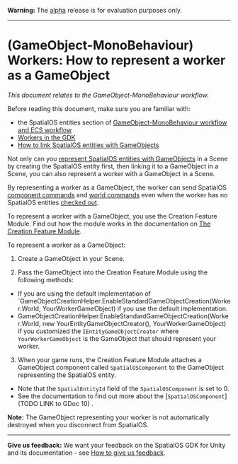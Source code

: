 **Warning:** The [alpha](https://docs.improbable.io/reference/latest/shared/release-policy#maturity-stages) release is for evaluation purposes only.

------
[//]: # (Doc of docs reference 5.3)

# (GameObject-MonoBehaviour) Workers: How to represent a worker as a GameObject
_This document relates to the GameObject-MonoBehaviour workflow._

Before reading this document, make sure you are familiar with: 
* the SpatialOS entities section of  [GameObject-MonoBehaviour workflow and ECS workflow](../intro-workflows-spos-entities.md#spatialos-entities)
* [Workers in the GDK](../workers/workers-in-the-gdk.md)
* [How to link SpatialOS entities with GameObjects](./linking-spos-entities-gameobjects.md)


Not only can you [represent SpatialOS entities with GameObjects](./linking-spos-entities-gameobjects.md) in a Scene by creating the SpatialOS entity first, then linking it to a GameObject in a Scene, you can also represent a worker with a GameObject in a Scene. 

By representing a worker as a GameObject, the worker can send SpatialOS [component commands](../world-component-commands-requests-responses.md) and [world commands](./gomb-world-commands.md) even when the worker has no SpatialOS entities [checked out](../glossary.md#authority).  



To represent a worker with a GameObject, you use the Creation Feature Module. Find out how the module works in the documentation on [The Creation Feature Module](./gameobject/linking-spos-entities-gameobjects.md).

To represent a worker as a GameObject:
1. Create a GameObject in your Scene. 

2. Pass the GameObject into the Creation Feature Module using the following methods:
  *  If you are using the default implementation of `GameObjectCreationHelper.EnableStandardGameObjectCreation(Worker.World, YourWorkerGameObject) if you use the default implementation.
  * GameObjectCreationHelper.EnableStandardGameObjectCreation(Worker.World, new YourEntityGameObjectCreator(), YourWorkerGameObject) if you customized the `IEntityGameObjectCreator`
where `YourWorkerGameObject` is the GameObject that should represent your worker. 


3.  When your game runs,  the Creation Feature Module attaches a GameObject component called `SpatialOSComponent` to the GameObject representing the SpatialOS entity.</br>
* Note that the `SpatialEntityId` field of the `SpatialOSComponent` is set to 0.</br>
* See the documentation to find out more about the [`SpatialOSComponent`](TODO LINK to GDoc 10) .


**Note:** The GameObject representing your worker is not automatically destroyed when you disconnect from SpatialOS.


------

**Give us feedback:** We want your feedback on the SpatialOS GDK for Unity and its documentation  - see [How to give us feedback](../../../README.md#give-us-feedback).

